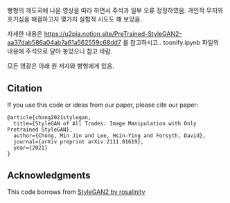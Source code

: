 

##

빵형의 개도국에 나온 영상을 따라 하면서 주석과 일부 오류 정정하였음.
개인적 무지와 호기심을 해결하고자 몇가지 실험적 시도도 해 보았음.

자세한 내용은 
https://u2pia.notion.site/PreTrained-StyleGAN2-aa37dab586a04ab7a61a562559c68dd7
를 참고하시고..
toonify.ipynb 파일의 내용에 주석으로 달아 놓았으니 참고 바람.


모든 영광은 아래 원 저자와 빵형에게 있음.

## Citation
If you use this code or ideas from our paper, please cite our paper:
```
@article{chong2021stylegan,
  title={StyleGAN of All Trades: Image Manipulation with Only Pretrained StyleGAN},
  author={Chong, Min Jin and Lee, Hsin-Ying and Forsyth, David},
  journal={arXiv preprint arXiv:2111.01619},
  year={2021}
}
```

## Acknowledgments
This code borrows from [StyleGAN2 by rosalinity](https://github.com/rosinality/stylegan2-pytorch)
